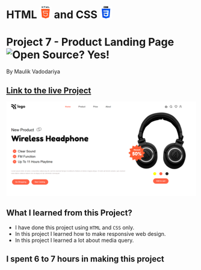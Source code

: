 # HTML ![](./readme-images/html-5-img.png) and CSS ![](./readme-images/css-3-img.png)

# Project 7 - Product Landing Page ![Open Source? Yes!](https://badgen.net/badge/Open%20Source%20%3F/Yes%21/blue?icon=github)

By Maulik Vadodariya

## [Link to the live Project](https://product-landing-web.netlify.app/) 

![Completed Website](./readme-images/ScreenShot-20221106171227.png)

## What I learned from this Project?

- I have done this project using `HTML` and `CSS` only.
- In this project I learned how to make responsive web design.
- In this project I learned a lot about media query.

## I spent 6 to 7 hours in making this project

